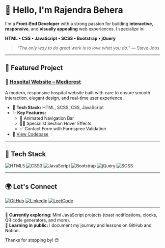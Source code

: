 # 👋 Hello, I'm Rajendra Behera

I'm a **Front-End Developer** with a strong passion for building **interactive**, **responsive**, and **visually appealing** web experiences. I specialize in:

**HTML • CSS • JavaScript • SCSS • Bootstrap • jQuery**

> *“The only way to do great work is to love what you do.”* — Steve Jobs

---

## 🚀 Featured Project

### 🌟 [Hospital Website – Medicrest](https://medicrest.netlify.app/)
A modern, responsive hospital website built with care to ensure smooth interaction, elegant design, and real-time user experience.

- 🧩 **Tech Stack:** HTML, SCSS, CSS, JavaScript  
- ✨ **Key Features:**
  - 🎨 Animated Navigation Bar  
  - 👨‍⚕️ Specialist Section Hover Effects  
  - ✅ Contact Form with Formspree Validation  
- 📂 [View Codebase](https://github.com/BRajendra10/SASS/tree/main/Hospital%20website%20-%20EGATOR)

---

## 💼 Tech Stack

![HTML5](https://img.shields.io/badge/HTML5-%23E34F26.svg?style=for-the-badge&logo=html5&logoColor=white)
![CSS3](https://img.shields.io/badge/CSS3-%231572B6.svg?style=for-the-badge&logo=css3&logoColor=white)
![JavaScript](https://img.shields.io/badge/JavaScript-%23F7DF1E.svg?style=for-the-badge&logo=javascript&logoColor=black)
![Bootstrap](https://img.shields.io/badge/Bootstrap-%23563D7C.svg?style=for-the-badge&logo=bootstrap&logoColor=white)
![jQuery](https://img.shields.io/badge/jQuery-%230769AD.svg?style=for-the-badge&logo=jquery&logoColor=white)
![SCSS](https://img.shields.io/badge/SCSS-%23CD6799.svg?style=for-the-badge&logo=sass&logoColor=white)

---

## 🌍 Let's Connect

[![GitHub](https://img.shields.io/badge/GitHub-%2312100E.svg?style=for-the-badge&logo=github&logoColor=white)](https://github.com/BRajendra10)
[![LinkedIn](https://img.shields.io/badge/LinkedIn-%230077B5.svg?style=for-the-badge&logo=linkedin&logoColor=white)](https://www.linkedin.com/in/behera-rajendra/)
[![LeetCode](https://img.shields.io/badge/LeetCode-%23FFA116.svg?style=for-the-badge&logo=leetcode&logoColor=white)](https://leetcode.com/u/39uDDhGyaF/)

---

📌 **Currently exploring:** Mini JavaScript projects (toast notifications, clocks, QR code generators, and more).  
📘 **Learning in public:** I document my journey and lessons on GitHub and Notion.

Thanks for stopping by! 😊
